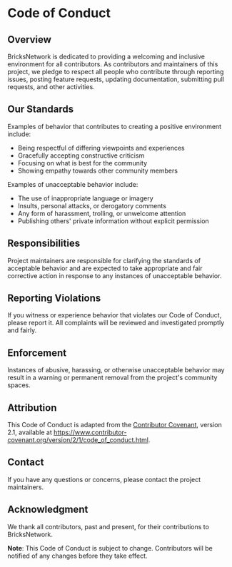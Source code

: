 # Code of Conduct

## Overview

BricksNetwork is dedicated to providing a welcoming and inclusive environment for all contributors. As contributors and maintainers of this project, we pledge to respect all people who contribute through reporting issues, posting feature requests, updating documentation, submitting pull requests, and other activities.

## Our Standards

Examples of behavior that contributes to creating a positive environment include:

- Being respectful of differing viewpoints and experiences
- Gracefully accepting constructive criticism
- Focusing on what is best for the community
- Showing empathy towards other community members

Examples of unacceptable behavior include:

- The use of inappropriate language or imagery
- Insults, personal attacks, or derogatory comments
- Any form of harassment, trolling, or unwelcome attention
- Publishing others' private information without explicit permission

## Responsibilities

Project maintainers are responsible for clarifying the standards of acceptable behavior and are expected to take appropriate and fair corrective action in response to any instances of unacceptable behavior.

## Reporting Violations

If you witness or experience behavior that violates our Code of Conduct, please report it. All complaints will be reviewed and investigated promptly and fairly.

## Enforcement

Instances of abusive, harassing, or otherwise unacceptable behavior may result in a warning or permanent removal from the project's community spaces.

## Attribution

This Code of Conduct is adapted from the [Contributor Covenant](https://www.contributor-covenant.org), version 2.1, available at https://www.contributor-covenant.org/version/2/1/code_of_conduct.html.

## Contact

If you have any questions or concerns, please contact the project maintainers.

## Acknowledgment

We thank all contributors, past and present, for their contributions to BricksNetwork.

**Note**: This Code of Conduct is subject to change. Contributors will be notified of any changes before they take effect.
